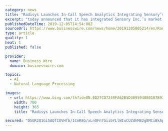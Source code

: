 ```yaml
---
category: news
title: "Radisys Launches In-Call Speech Analytics Integrating Sensory’s TrulyHandsfree Voice Control into Engage Media Server"
excerpt: "today announced that it has integrated Sensory Inc.’s market-leading TrulyHandsfree™ Voice Control speech recognition software into Radisys’ Engage Media Server. This integration enables service providers to deploy a wider range of e-commerce, customer service, and unified communications (UC) applications with speech interfaces that are ..."
publishedDateTime: 2019-12-05T14:54:00Z
sourceUrl: https://www.businesswire.com/news/home/20191205005214/en/Radisys-Launches-In-Call-Speech-Analytics-Integrating-Sensory’s
type: article
quality: 1
heat: 1
published: false

provider:
  name: Business Wire
  domain: businesswire.com

topics:
  - AI
  - Natural Language Processing

images:
  - url: https://www.bing.com/th?id=ON.0D27CD7249FA62B5D309594080107B93
    width: 700
    height: 365
    title: "Radisys Launches In-Call Speech Analytics Integrating Sensory’s TrulyHandsfree Voice Control into Engage Media Server"

secured: "D5GR2Q1Gi5AQfIOVHfb/1CmR8G/xLnOFn7GiibYLlWIuCUZdhM82g8MCiBkApO8JpFgw1LkSnUhgslMCvkkhcydoH8f6kqem1lJFI4wSAC+XHXgcX+GltfC/r90HjtDZL23dkOkCDXxuQpecswksIBnMLH5atONYhcbR0nAwoYAIG2HnWmUMeM3nB+OAFqNI/Nhk1MAz1DETAC+H3B8Dmuxy+/Qt5ZAk++IlIkiWHHpU5mI8iVvh0rP6hem6by7v41PXe92kO950uEejTiU5Ug==;AQewIfwlOSa4QRAUbVGocw=="
---
```


